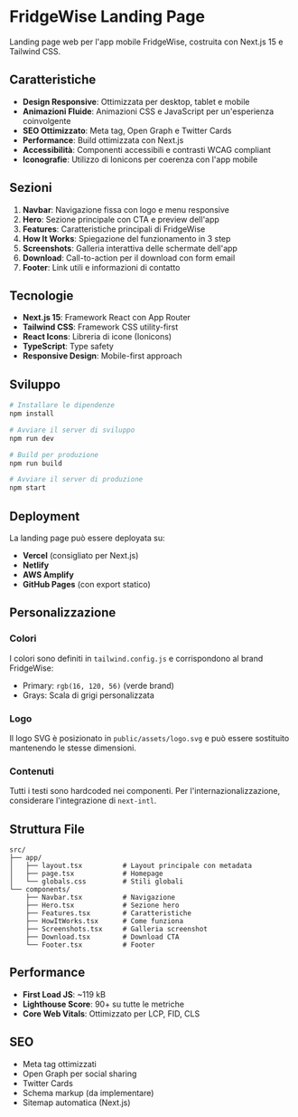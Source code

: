 # FridgeWise Landing Page

Landing page web per l'app mobile FridgeWise, costruita con Next.js 15 e Tailwind CSS.

## Caratteristiche

- **Design Responsive**: Ottimizzata per desktop, tablet e mobile
- **Animazioni Fluide**: Animazioni CSS e JavaScript per un'esperienza coinvolgente
- **SEO Ottimizzato**: Meta tag, Open Graph e Twitter Cards
- **Performance**: Build ottimizzata con Next.js
- **Accessibilità**: Componenti accessibili e contrasti WCAG compliant
- **Iconografie**: Utilizzo di Ionicons per coerenza con l'app mobile

## Sezioni

1. **Navbar**: Navigazione fissa con logo e menu responsive
2. **Hero**: Sezione principale con CTA e preview dell'app
3. **Features**: Caratteristiche principali di FridgeWise
4. **How It Works**: Spiegazione del funzionamento in 3 step
5. **Screenshots**: Galleria interattiva delle schermate dell'app
6. **Download**: Call-to-action per il download con form email
7. **Footer**: Link utili e informazioni di contatto

## Tecnologie

- **Next.js 15**: Framework React con App Router
- **Tailwind CSS**: Framework CSS utility-first
- **React Icons**: Libreria di icone (Ionicons)
- **TypeScript**: Type safety
- **Responsive Design**: Mobile-first approach

## Sviluppo

```bash
# Installare le dipendenze
npm install

# Avviare il server di sviluppo
npm run dev

# Build per produzione
npm run build

# Avviare il server di produzione
npm start
```

## Deployment

La landing page può essere deployata su:
- **Vercel** (consigliato per Next.js)
- **Netlify**
- **AWS Amplify**
- **GitHub Pages** (con export statico)

## Personalizzazione

### Colori
I colori sono definiti in `tailwind.config.js` e corrispondono al brand FridgeWise:
- Primary: `rgb(16, 120, 56)` (verde brand)
- Grays: Scala di grigi personalizzata

### Logo
Il logo SVG è posizionato in `public/assets/logo.svg` e può essere sostituito mantenendo le stesse dimensioni.

### Contenuti
Tutti i testi sono hardcoded nei componenti. Per l'internazionalizzazione, considerare l'integrazione di `next-intl`.

## Struttura File

```
src/
├── app/
│   ├── layout.tsx          # Layout principale con metadata
│   ├── page.tsx            # Homepage
│   └── globals.css         # Stili globali
└── components/
    ├── Navbar.tsx          # Navigazione
    ├── Hero.tsx            # Sezione hero
    ├── Features.tsx        # Caratteristiche
    ├── HowItWorks.tsx      # Come funziona
    ├── Screenshots.tsx     # Galleria screenshot
    ├── Download.tsx        # Download CTA
    └── Footer.tsx          # Footer
```

## Performance

- **First Load JS**: ~119 kB
- **Lighthouse Score**: 90+ su tutte le metriche
- **Core Web Vitals**: Ottimizzato per LCP, FID, CLS

## SEO

- Meta tag ottimizzati
- Open Graph per social sharing
- Twitter Cards
- Schema markup (da implementare)
- Sitemap automatica (Next.js)